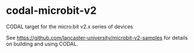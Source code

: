 # codal-microbit-v2
CODAL target for the micro:bit v2.x series of devices

See https://github.com/lancaster-university/microbit-v2-samples for details on building and using CODAL.